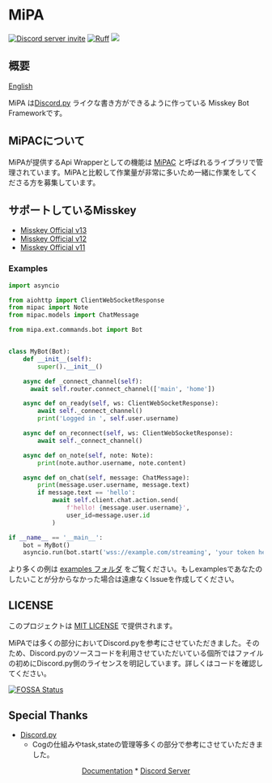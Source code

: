 # MiPA

<a href="https://discord.gg/CcT997U"><img src="https://img.shields.io/discord/530299114387406860?style=flat-square&color=5865f2&logo=discord&logoColor=ffffff&label=discord" alt="Discord server invite" /></a>
[![Ruff](https://img.shields.io/endpoint?url=https://raw.githubusercontent.com/astral-sh/ruff/main/assets/badge/v2.json)](https://github.com/astral-sh/ruff)
<a href="https://app.fossa.com/projects/git%2Bgithub.com%2Fyupix%2FMiPA?ref=badge_shield" alt="FOSSA Status"><img src="https://app.fossa.com/api/projects/git%2Bgithub.com%2Fyupix%2FMiPA.svg?type=shield"/></a>

## 概要

[English](./README.md)

MiPA は[Discord.py](https://github.com/Rapptz/discord.py)
ライクな書き方ができるように作っている Misskey Bot Frameworkです。

## MiPACについて

MiPAが提供するApi Wrapperとしての機能は [MiPAC](https://github.com/yupix/mipac) と呼ばれるライブラリで管理されています。MiPAと比較して作業量が非常に多いため一緒に作業をしてくださる方を募集しています。


## サポートしているMisskey

- [Misskey Official v13](https://github.com/misskey-dev/misskey)
- [Misskey Official v12](https://github.com/misskey-dev/misskey)
- [Misskey Official v11](https://github.com/misskey-dev/misskey)

### Examples

```py
import asyncio

from aiohttp import ClientWebSocketResponse
from mipac import Note
from mipac.models import ChatMessage

from mipa.ext.commands.bot import Bot


class MyBot(Bot):
    def __init__(self):
        super().__init__()

    async def _connect_channel(self):
      await self.router.connect_channel(['main', 'home'])

    async def on_ready(self, ws: ClientWebSocketResponse):
        await self._connect_channel()
        print('Logged in ', self.user.username)

    async def on_reconnect(self, ws: ClientWebSocketResponse):
        await self._connect_channel()

    async def on_note(self, note: Note):
        print(note.author.username, note.content)

    async def on_chat(self, message: ChatMessage):
        print(message.user.username, message.text)
        if message.text == 'hello':
            await self.client.chat.action.send(
                f'hello! {message.user.username}',
                user_id=message.user.id
            )

if __name__ == '__main__':
    bot = MyBot()
    asyncio.run(bot.start('wss://example.com/streaming', 'your token here'))
```

より多くの例は [examples フォルダ](examples) をご覧ください。もしexamplesであなたのしたいことが分からなかった場合は遠慮なくIssueを作成してください。

## LICENSE

このプロジェクトは [MIT LICENSE](./LICENSE) で提供されます。

MiPAでは多くの部分においてDiscord.pyを参考にさせていただきました。そのため、Discord.pyのソースコードを利用させていただいている個所ではファイルの初めにDiscord.py側のライセンスを明記しています。詳しくはコードを確認してください。


[![FOSSA Status](https://app.fossa.com/api/projects/git%2Bgithub.com%2Fyupix%2FMiPA.svg?type=large)](https://app.fossa.com/projects/git%2Bgithub.com%2Fyupix%2FMiPA?ref=badge_large)

## Special Thanks

- [Discord.py](https://github.com/Rapptz/discord.py)
    - Cogの仕組みやtask,stateの管理等多くの部分で参考にさせていただきました。

<p align="center">
    <a href="https://mipa.akarinext.org">Documentation</a>
    *
    <a href="https://discord.gg/CcT997U">Discord Server</a>
</p>
